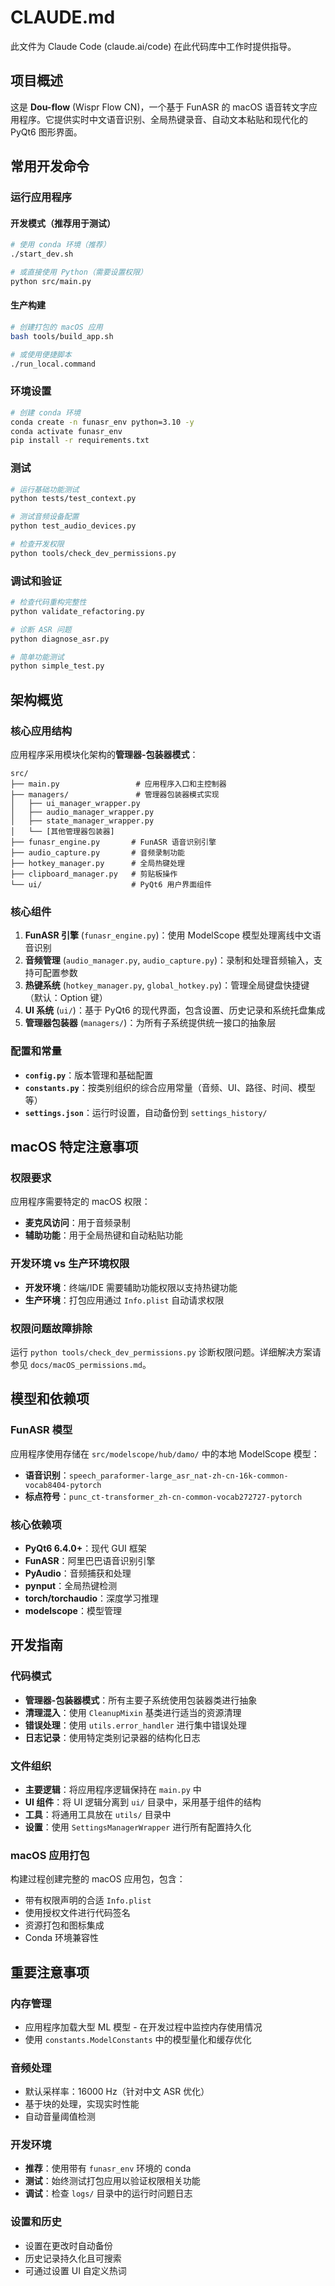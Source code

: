 # CLAUDE.md

此文件为 Claude Code (claude.ai/code) 在此代码库中工作时提供指导。

## 项目概述

这是 **Dou-flow** (Wispr Flow CN)，一个基于 FunASR 的 macOS 语音转文字应用程序。它提供实时中文语音识别、全局热键录音、自动文本粘贴和现代化的 PyQt6 图形界面。

## 常用开发命令

### 运行应用程序

#### 开发模式（推荐用于测试）
```bash
# 使用 conda 环境（推荐）
./start_dev.sh

# 或直接使用 Python（需要设置权限）
python src/main.py
```

#### 生产构建
```bash
# 创建打包的 macOS 应用
bash tools/build_app.sh

# 或使用便捷脚本
./run_local.command
```

### 环境设置
```bash
# 创建 conda 环境
conda create -n funasr_env python=3.10 -y
conda activate funasr_env
pip install -r requirements.txt
```

### 测试
```bash
# 运行基础功能测试
python tests/test_context.py

# 测试音频设备配置
python test_audio_devices.py

# 检查开发权限
python tools/check_dev_permissions.py
```

### 调试和验证
```bash
# 检查代码重构完整性
python validate_refactoring.py

# 诊断 ASR 问题
python diagnose_asr.py

# 简单功能测试
python simple_test.py
```

## 架构概览

### 核心应用结构

应用程序采用模块化架构的**管理器-包装器模式**：

```
src/
├── main.py                 # 应用程序入口和主控制器
├── managers/               # 管理器包装器模式实现
│   ├── ui_manager_wrapper.py
│   ├── audio_manager_wrapper.py
│   ├── state_manager_wrapper.py
│   └── [其他管理器包装器]
├── funasr_engine.py       # FunASR 语音识别引擎
├── audio_capture.py       # 音频录制功能
├── hotkey_manager.py      # 全局热键处理
├── clipboard_manager.py   # 剪贴板操作
└── ui/                    # PyQt6 用户界面组件
```

### 核心组件

1. **FunASR 引擎** (`funasr_engine.py`)：使用 ModelScope 模型处理离线中文语音识别
2. **音频管理** (`audio_manager.py`, `audio_capture.py`)：录制和处理音频输入，支持可配置参数
3. **热键系统** (`hotkey_manager.py`, `global_hotkey.py`)：管理全局键盘快捷键（默认：Option 键）
4. **UI 系统** (`ui/`)：基于 PyQt6 的现代界面，包含设置、历史记录和系统托盘集成
5. **管理器包装器** (`managers/`)：为所有子系统提供统一接口的抽象层

### 配置和常量

- **`config.py`**：版本管理和基础配置
- **`constants.py`**：按类别组织的综合应用常量（音频、UI、路径、时间、模型等）
- **`settings.json`**：运行时设置，自动备份到 `settings_history/`

## macOS 特定注意事项

### 权限要求
应用程序需要特定的 macOS 权限：
- **麦克风访问**：用于音频录制
- **辅助功能**：用于全局热键和自动粘贴功能

### 开发环境 vs 生产环境权限
- **开发环境**：终端/IDE 需要辅助功能权限以支持热键功能
- **生产环境**：打包应用通过 `Info.plist` 自动请求权限

### 权限问题故障排除
运行 `python tools/check_dev_permissions.py` 诊断权限问题。详细解决方案请参见 `docs/macOS_permissions.md`。

## 模型和依赖项

### FunASR 模型
应用程序使用存储在 `src/modelscope/hub/damo/` 中的本地 ModelScope 模型：
- **语音识别**：`speech_paraformer-large_asr_nat-zh-cn-16k-common-vocab8404-pytorch`
- **标点符号**：`punc_ct-transformer_zh-cn-common-vocab272727-pytorch`

### 核心依赖项
- **PyQt6 6.4.0+**：现代 GUI 框架
- **FunASR**：阿里巴巴语音识别引擎
- **PyAudio**：音频捕获和处理
- **pynput**：全局热键检测
- **torch/torchaudio**：深度学习推理
- **modelscope**：模型管理

## 开发指南

### 代码模式
- **管理器-包装器模式**：所有主要子系统使用包装器类进行抽象
- **清理混入**：使用 `CleanupMixin` 基类进行适当的资源清理
- **错误处理**：使用 `utils.error_handler` 进行集中错误处理
- **日志记录**：使用特定类别记录器的结构化日志

### 文件组织
- **主要逻辑**：将应用程序逻辑保持在 `main.py` 中
- **UI 组件**：将 UI 逻辑分离到 `ui/` 目录中，采用基于组件的结构
- **工具**：将通用工具放在 `utils/` 目录中
- **设置**：使用 `SettingsManagerWrapper` 进行所有配置持久化

### macOS 应用打包
构建过程创建完整的 macOS 应用包，包含：
- 带有权限声明的合适 `Info.plist`
- 使用授权文件进行代码签名
- 资源打包和图标集成
- Conda 环境兼容性

## 重要注意事项

### 内存管理
- 应用程序加载大型 ML 模型 - 在开发过程中监控内存使用情况
- 使用 `constants.ModelConstants` 中的模型量化和缓存优化

### 音频处理
- 默认采样率：16000 Hz（针对中文 ASR 优化）
- 基于块的处理，实现实时性能
- 自动音量阈值检测

### 开发环境
- **推荐**：使用带有 `funasr_env` 环境的 conda
- **测试**：始终测试打包应用以验证权限相关功能
- **调试**：检查 `logs/` 目录中的运行时问题日志

### 设置和历史
- 设置在更改时自动备份
- 历史记录持久化且可搜索
- 可通过设置 UI 自定义热词